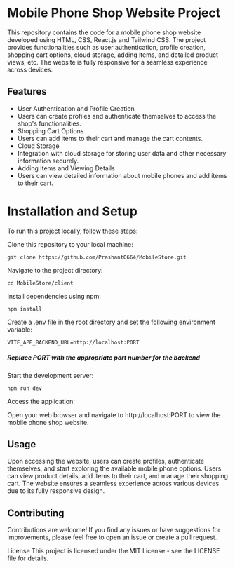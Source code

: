 # Mobile Phone Shop Website Project

This repository contains the code for a mobile phone shop website developed using HTML, CSS, React.js and Tailwind CSS. The project provides functionalities such as user authentication, profile creation, shopping cart options, cloud storage, adding items, and detailed product views, etc. The website is fully responsive for a seamless experience across devices.

## Features
- User Authentication and Profile Creation
- Users can create profiles and authenticate themselves to access the shop's functionalities.
- Shopping Cart Options
- Users can add items to their cart and manage the cart contents.
- Cloud Storage
- Integration with cloud storage for storing user data and other necessary information securely.
- Adding Items and Viewing Details
- Users can view detailed information about mobile phones and add items to their cart.

# Installation and Setup

To run this project locally, follow these steps: <br/>

Clone this repository to your local machine:

```
git clone https://github.com/Prashant0664/MobileStore.git
```

Navigate to the project directory:

```
cd MobileStore/client
```

Install dependencies using npm:

```
npm install
```
Create a .env file in the root directory and set the following environment variable:

```
VITE_APP_BACKEND_URL=http://localhost:PORT
```

##### Replace PORT with the appropriate port number for the backend

Start the development server:

```
npm run dev
```

Access the application:

Open your web browser and navigate to http://localhost:PORT to view the mobile phone shop website.

## Usage

Upon accessing the website, users can create profiles, authenticate themselves, and start exploring the available mobile phone options.
Users can view product details, add items to their cart, and manage their shopping cart.
The website ensures a seamless experience across various devices due to its fully responsive design.

## Contributing
Contributions are welcome! If you find any issues or have suggestions for improvements, please feel free to open an issue or create a pull request.

License
This project is licensed under the MIT License - see the LICENSE file for details.
